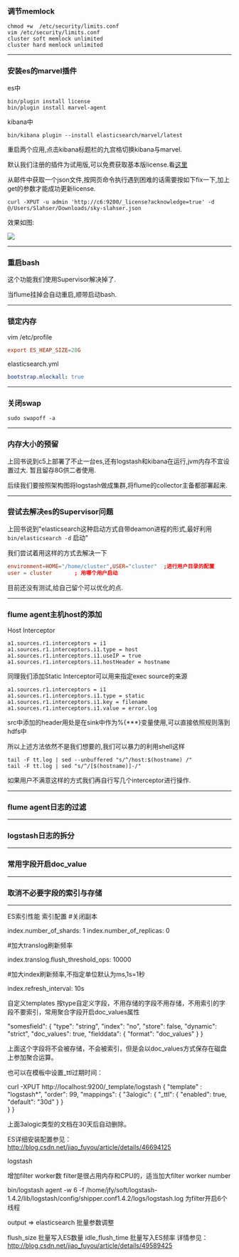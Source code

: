 

### 调节memlock 

```shell
chmod +w  /etc/security/limits.conf
vim /etc/security/limits.conf 
cluster soft memlock unlimited
cluster hard memlock unlimited 
``` 

-- - -- 

### 安装es的marvel插件 

es中 

```shell
bin/plugin install license
bin/plugin install marvel-agent
``` 

kibana中 

```shell
bin/kibana plugin --install elasticsearch/marvel/latest
``` 
重启两个应用,点击kibana标题栏的九宫格切换kibana与marvel. 

默认我们注册的插件为试用版,可以免费获取基本版license.看[这里](https://www.elastic.co/guide/en/marvel/current/license-management.html) 

从邮件中获取一个json文件,按网页命令执行遇到困难的话需要按如下fix一下,加上get的参数才能成功更新license. 

```shell
curl -XPUT -u admin 'http://c6:9200/_license?acknowledge=true' -d @/Users/Slahser/Downloads/sky-slahser.json
```
效果如图: 

![](https://o4dyfn0ef.qnssl.com/image/Screen%20Shot%202016-04-30%20at%2015.54.47.png?imageView2/2/h/600)

-- - -- 

### 重启bash 

这个功能我们使用Supervisor解决掉了. 

当flume挂掉会自动重启,顺带启动bash. 

-- - -- 

### 锁定内存 

vim /etc/profile 

```conf
export ES_HEAP_SIZE=28G
```

elasticsearch.yml 

```yml
bootstrap.mlockall: true
``` 

-- - -- 

### 关闭swap

```shell
sudo swapoff -a
```  

-- - -- 

### 内存大小的预留 

上回书说到c5上部署了不止一台es,还有logstash和kibana在运行,jvm内存不宜设置过大. 
暂且留存8G供二者使用. 

后续我们要按照架构图将logstash做成集群,将flume的collector主备都部署起来.  

-- - -- 

### 尝试去解决es的Supervisor问题

上回书说到"elasticsearch这种启动方式自带deamon进程的形式,最好利用`bin/elasticsearch -d` 启动" 

我们尝试着用这样的方式去解决一下  

```conf
environment=HOME="/home/cluster",USER="cluster"  ;进行用户目录的配置
user = cluster       ; 用哪个用户启动
``` 

目前还没有测试,给自己留个可以优化的点. 

-- - -- 

### flume agent主机host的添加 

Host Interceptor  

```properties
a1.sources.r1.interceptors = i1
a1.sources.r1.interceptors.i1.type = host
a1.sources.r1.interceptors.i1.useIP = true
a1.sources.r1.interceptors.i1.hostHeader = hostname
``` 

同理我们添加Static Interceptor可以用来指定exec source的来源 

```properties
a1.sources.r1.interceptors = i1
a1.sources.r1.interceptors.i1.type = static
a1.sources.r1.interceptors.i1.key = filename
a1.sources.r1.interceptors.i1.value = error.log
``` 

src中添加的header用处是在sink中作为%{***}变量使用,可以直接依照规则落到hdfs中 

所以上述方法依然不是我们想要的,我们可以暴力的利用shell这样 

```shell
tail -F tt.log | sed --unbuffered "s/^/host:$(hostname) /" 
tail -F tt.log | sed "s/^/[$(hostname)]-/"
``` 

如果用户不满意这样的方式我们再自行写几个interceptor进行操作. 

-- - -- 

### flume agent日志的过滤 

-- - -- 

### logstash日志的拆分 

-- - -- 

### 常用字段开启doc_value 

-- - -- 

### 取消不必要字段的索引与存储 

-- - -- 


ES索引性能
索引配置
#关闭副本

index.number_of_shards: 1
index.number_of_replicas: 0

#加大translog刷新频率

index.translog.flush_threshold_ops: 10000

#加大index刷新频率,不指定单位默认为ms,1s=1秒

index.refresh_interval: 10s

自定义templates 
按type自定义字段，不用存储的字段不用存储，不用索引的字段不要索引，常用聚合字段开启doc_values属性

"somesfield": {
    "type": "string",
    "index": "no",
    "store": false,
    "dynamic": "strict",
    "doc_values": true,
    "fielddata": {
        "format": "doc_values"
    }
}

上面这个字段将不会被存储，不会被索引，但是会以doc_values方式保存在磁盘上参加聚合运算。

也可以在模板中设置_ttl过期时间：

curl -XPUT http://localhost:9200/_template/logstash
{
  "template" : "logstash*",
        "order": 99,
        "mappings": {
            "3alogic": {
                "_ttl": {
                    "enabled": true,
                    "default": "30d"
                }
            }            
        }
}

上面3alogic类型的文档在30天后自动删除。

ES详细安装配置参见：http://blog.csdn.net/jiao_fuyou/article/details/46694125

logstash

增加filter worker数 
filter是很占用内存和CPU的，适当加大filter worker number

bin/logstash agent -w 6 -f /home/jfy/soft/logstash-1.4.2/lib/logstash/config/shipper.conf1.4.2/logs/logstash.log
为filter开启6个线程

output => elasticsearch 批量参数调整

flush_size 批量写入ES数量
idle_flush_time 批量写入ES频率 
详情参见：http://blog.csdn.net/jiao_fuyou/article/details/49589425